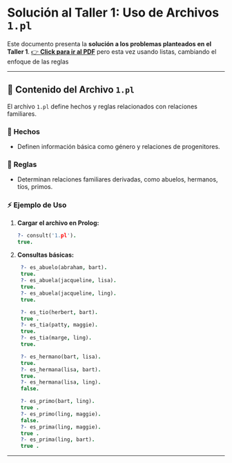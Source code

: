 # Solución al Taller 1: Uso de Archivos `1.pl`

Este documento presenta la **solución a los problemas planteados en el Taller 1**. [👉 **Click para ir al PDF**](Taller%201.pdf) pero esta vez usando listas, cambiando el enfoque de las reglas

---

## 📂 **Contenido del Archivo `1.pl`**

El archivo `1.pl` define hechos y reglas relacionados con relaciones familiares.

### 🔹 **Hechos**
- Definen información básica como género y relaciones de progenitores.

### 🔹 **Reglas**
- Determinan relaciones familiares derivadas, como abuelos, hermanos, tíos, primos.

### ⚡ **Ejemplo de Uso**

1. **Cargar el archivo en Prolog:**
   ```prolog
   ?- consult('1.pl').
   true.
   ```

2. **Consultas básicas:**
   ```prolog
    ?- es_abuelo(abraham, bart).
    true.
    ?- es_abuela(jacqueline, lisa).
    true.
    ?- es_abuela(jacqueline, ling).
    true.
   ```

   ```prolog
    ?- es_tio(herbert, bart).
    true .
    ?- es_tia(patty, maggie).
    true.
    ?- es_tia(marge, ling).
    true.
   ```

   ```prolog
    ?- es_hermano(bart, lisa).
    true.
    ?- es_hermana(lisa, bart).
    true.
    ?- es_hermana(lisa, ling).
    false.
   ```

   ```prolog
    ?- es_primo(bart, ling).
    true .
    ?- es_primo(ling, maggie).
    false.
    ?- es_prima(ling, maggie).
    true .
    ?- es_prima(ling, bart).
    true .
   ```
---